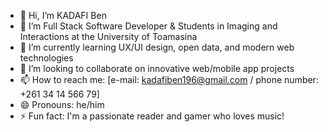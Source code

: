 - 👋 Hi, I’m KADAFI Ben 
- 👀 I’m Full Stack Software Developer & Students in Imaging and Interactions at the University of Toamasina
- 🌱 I’m currently learning UX/UI design, open data, and modern web technologies
- 💞️ I’m looking to collaborate on innovative web/mobile app projects
- 📫 How to reach me: [e-mail: kadafiben196@gmail.com / phone number: +261 34 14 566 79]
- 😄 Pronouns: he/him
- ⚡ Fun fact: I'm a passionate reader and gamer who loves music!

<!---
k-adafi/k-adafi is a ✨ special ✨ repository because its `README.md` (this file) appears on your GitHub profile.
You can click the Preview link to take a look at your changes.
--->
